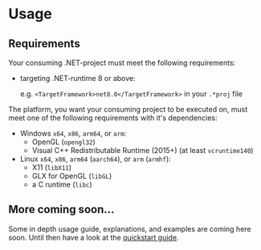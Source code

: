 ﻿# Usage

## Requirements

Your consuming .NET-project must meet the following requirements:

- targeting .NET-runtime 8 or above:
	
	e.g. `<TargetFramework>net8.0</TargetFramework>` in your `.*proj` file

The platform, you want your consuming project to be executed on, must meet one of the following requirements with it's dependencies:

- Windows `x64`, `x86`, `arm64`, or `arm`:
  - OpenGL (`opengl32`)
  - Visual C++ Redistributable Runtime (2015+) (at least `vcruntime140`)
- Linux `x64`, `x86`, `arm64` (`aarch64`), or `arm` (`armhf`):
  - X11 (`libX11`)
  - GLX for OpenGL (`libGL`)
  - a C runtime (`libc`)

## More coming soon...

Some in depth usage guide, explanations, and examples are coming here soon.
Until then have a look at the [quickstart guide](README.md#quickstart).